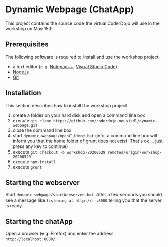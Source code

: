 # Dynamic Webpage (ChatApp)
This project contains the source code the virtual CoderDojo will use in the workshop on May 15th.

## Prerequisites

The following software is required to install and use the workshop project.

* a text editor (e.g. [Notepad++](https://notepad-plus-plus.org), [Visual Studio Code](https://code.visualstudio.com))
* [Node.js](https://nodejs.org/en/download/)
* [Git](https://git-scm.com/download/win)

## Installation

This section describes how to install the workshop project.

1. create a folder on your hard disk and open a command line box
2. execute `git clone https://github.com/coderdojo-neusiedl/dynamic-webpage.git`
3. close the command line box
4. start `dynamic-webpage/openCliHere.bat` (info: a command line box will inform you that the home folder of grunt does not exist. That's ok ... just press any key to continue)
5. execute `git checkout -b workshop-20200529 remotes/origin/workshop-20200529`
6. execute `npm install`
6. execute `grunt`

## Starting the webserver

Start `dynamic-webpage/startWebserver.bat`. After a few seconds you should see a message like `listening at http://:::8080` telling you that the server is ready.

## Starting the chatApp

Open a browser (e.g. Firefox) and enter the address `http://localhost:8080/`.
